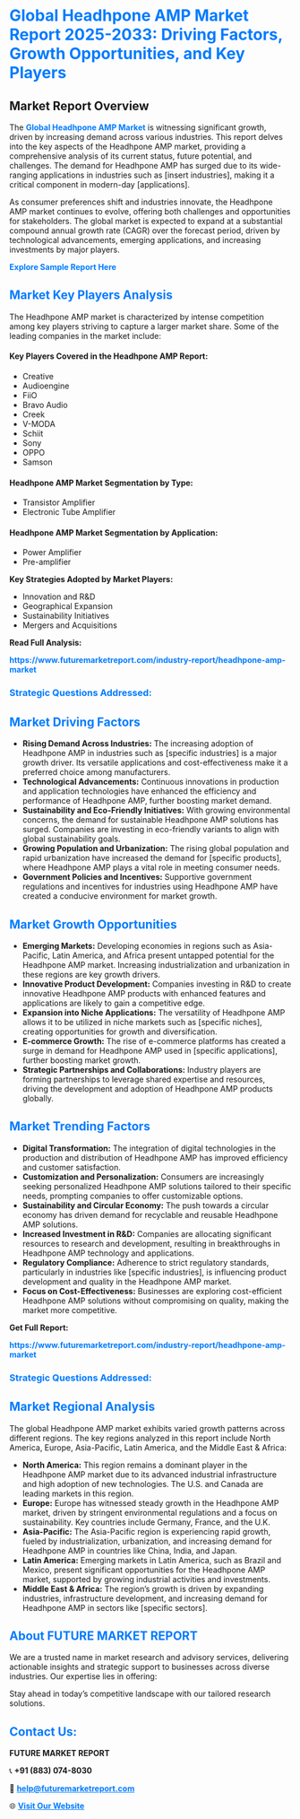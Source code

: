 <h1 style="color: #007BFF;">Global Headhpone AMP Market Report 2025-2033: Driving Factors, Growth Opportunities, and Key Players</h1>

<section id="overview">
<h2>Market Report Overview</h2>
<p>The <a href="https://www.futuremarketreport.com/industry-report/headhpone-amp-market" style="color: #007BFF; text-decoration: none;"><strong>Global Headhpone AMP Market</strong></a> is witnessing significant growth, driven by increasing demand across various industries. This report delves into the key aspects of the Headhpone AMP market, providing a comprehensive analysis of its current status, future potential, and challenges. The demand for Headhpone AMP has surged due to its wide-ranging applications in industries such as [insert industries], making it a critical component in modern-day [applications].</p>
<p>As consumer preferences shift and industries innovate, the Headhpone AMP market continues to evolve, offering both challenges and opportunities for stakeholders. The global market is expected to expand at a substantial compound annual growth rate (CAGR) over the forecast period, driven by technological advancements, emerging applications, and increasing investments by major players.</p>
</section>

<section id="overview">
<p><a href="https://www.futuremarketreport.com/request-sample/reportId=85579" style="color: #007BFF; text-decoration: none;"><strong>Explore Sample Report Here</strong></a></p>
</section>

<section id="key-players">
<h2 style="color: #007BFF;">Market Key Players Analysis</h2>
<p>The Headhpone AMP market is characterized by intense competition among key players striving to capture a larger market share. Some of the leading companies in the market include:</p>
<h4>Key Players Covered in the Headhpone AMP Report:</h4>
<ul><li>Creative</li><li>Audioengine</li><li>FiiO</li><li>Bravo Audio</li><li>Creek</li><li>V-MODA</li><li>Schiit</li><li>Sony</li><li>OPPO</li><li>Samson</li></ul>
<h4>Headhpone AMP Market Segmentation by Type:</h4>
<ul><li>Transistor Amplifier</li><li>Electronic Tube Amplifier</li></ul>

<h4>Headhpone AMP Market Segmentation by Application:</h4>
<ul><li>Power Amplifier</li><li>Pre-amplifier</li></ul>
<p><strong>Key Strategies Adopted by Market Players:</strong></p>
<ul>
<li>Innovation and R&D</li>
<li>Geographical Expansion</li>
<li>Sustainability Initiatives</li>
<li>Mergers and Acquisitions</li>
</ul>
</section>

<section>
<p><strong>Read Full Analysis: </strong></p><a href="https://www.futuremarketreport.com/industry-report/headhpone-amp-market" style="color: #007BFF; text-decoration: none;"><strong>https://www.futuremarketreport.com/industry-report/headhpone-amp-market</strong></a>
<h3 style="color: #007BFF;">Strategic Questions Addressed:</h3>
</section>

<section id="driving-factors">
<h2 style="color: #007BFF;">Market Driving Factors</h2>
<ul>
<li><strong>Rising Demand Across Industries:</strong> The increasing adoption of Headhpone AMP in industries such as [specific industries] is a major growth driver. Its versatile applications and cost-effectiveness make it a preferred choice among manufacturers.</li>
<li><strong>Technological Advancements:</strong> Continuous innovations in production and application technologies have enhanced the efficiency and performance of Headhpone AMP, further boosting market demand.</li>
<li><strong>Sustainability and Eco-Friendly Initiatives:</strong> With growing environmental concerns, the demand for sustainable Headhpone AMP solutions has surged. Companies are investing in eco-friendly variants to align with global sustainability goals.</li>
<li><strong>Growing Population and Urbanization:</strong> The rising global population and rapid urbanization have increased the demand for [specific products], where Headhpone AMP plays a vital role in meeting consumer needs.</li>
<li><strong>Government Policies and Incentives:</strong> Supportive government regulations and incentives for industries using Headhpone AMP have created a conducive environment for market growth.</li>
</ul>
</section>

<section id="growth-opportunities">
<h2 style="color: #007BFF;">Market Growth Opportunities</h2>
<ul>
<li><strong>Emerging Markets:</strong> Developing economies in regions such as Asia-Pacific, Latin America, and Africa present untapped potential for the Headhpone AMP market. Increasing industrialization and urbanization in these regions are key growth drivers.</li>
<li><strong>Innovative Product Development:</strong> Companies investing in R&D to create innovative Headhpone AMP products with enhanced features and applications are likely to gain a competitive edge.</li>
<li><strong>Expansion into Niche Applications:</strong> The versatility of Headhpone AMP allows it to be utilized in niche markets such as [specific niches], creating opportunities for growth and diversification.</li>
<li><strong>E-commerce Growth:</strong> The rise of e-commerce platforms has created a surge in demand for Headhpone AMP used in [specific applications], further boosting market growth.</li>
<li><strong>Strategic Partnerships and Collaborations:</strong> Industry players are forming partnerships to leverage shared expertise and resources, driving the development and adoption of Headhpone AMP products globally.</li>
</ul>
</section>

<section id="trending-factors">
<h2 style="color: #007BFF;">Market Trending Factors</h2>
<ul>
<li><strong>Digital Transformation:</strong> The integration of digital technologies in the production and distribution of Headhpone AMP has improved efficiency and customer satisfaction.</li>
<li><strong>Customization and Personalization:</strong> Consumers are increasingly seeking personalized Headhpone AMP solutions tailored to their specific needs, prompting companies to offer customizable options.</li>
<li><strong>Sustainability and Circular Economy:</strong> The push towards a circular economy has driven demand for recyclable and reusable Headhpone AMP solutions.</li>
<li><strong>Increased Investment in R&D:</strong> Companies are allocating significant resources to research and development, resulting in breakthroughs in Headhpone AMP technology and applications.</li>
<li><strong>Regulatory Compliance:</strong> Adherence to strict regulatory standards, particularly in industries like [specific industries], is influencing product development and quality in the Headhpone AMP market.</li>
<li><strong>Focus on Cost-Effectiveness:</strong> Businesses are exploring cost-efficient Headhpone AMP solutions without compromising on quality, making the market more competitive.</li>
</ul>
</section>

<section>
<p><strong>Get Full Report: </strong></p><a href="https://www.futuremarketreport.com/industry-report/headhpone-amp-market" style="color: #007BFF; text-decoration: none;"><strong>https://www.futuremarketreport.com/industry-report/headhpone-amp-market</strong></a>
<h3 style="color: #007BFF;">Strategic Questions Addressed:</h3>
</section>


<section id="regional-analysis">
<h2 style="color: #007BFF;">Market Regional Analysis</h2>
<p>The global Headhpone AMP market exhibits varied growth patterns across different regions. The key regions analyzed in this report include North America, Europe, Asia-Pacific, Latin America, and the Middle East & Africa:</p>
<ul>
<li><strong>North America:</strong> This region remains a dominant player in the Headhpone AMP market due to its advanced industrial infrastructure and high adoption of new technologies. The U.S. and Canada are leading markets in this region.</li>
<li><strong>Europe:</strong> Europe has witnessed steady growth in the Headhpone AMP market, driven by stringent environmental regulations and a focus on sustainability. Key countries include Germany, France, and the U.K.</li>
<li><strong>Asia-Pacific:</strong> The Asia-Pacific region is experiencing rapid growth, fueled by industrialization, urbanization, and increasing demand for Headhpone AMP in countries like China, India, and Japan.</li>
<li><strong>Latin America:</strong> Emerging markets in Latin America, such as Brazil and Mexico, present significant opportunities for the Headhpone AMP market, supported by growing industrial activities and investments.</li>
<li><strong>Middle East & Africa:</strong> The region’s growth is driven by expanding industries, infrastructure development, and increasing demand for Headhpone AMP in sectors like [specific sectors].</li>
</ul>
</section>

<footer>
<h2 style="color: #007BFF;">About FUTURE MARKET REPORT</h2>
<p>We are a trusted name in market research and advisory services, delivering actionable insights and strategic support to businesses across diverse industries. Our expertise lies in offering:</p>

<p>Stay ahead in today’s competitive landscape with our tailored research solutions.</p>

<h2 style="color: #007BFF;">Contact Us:</h2>
<p><strong>FUTURE MARKET REPORT</strong></p>
<p>📞 <strong>+91 (883) 074-8030</strong></p>
<p>📧 <strong><a href="mailto:help@futuremarketreport.com" style="color: #007BFF;">help@futuremarketreport.com</a></strong></p>
<p>🌐 <strong><a href="https://www.futuremarketreport.com/" style="color: #007BFF;">Visit Our Website</a></strong></p>
</footer>